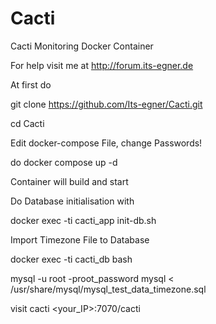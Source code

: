 # Cacti
Cacti Monitoring Docker Container

For help visit me at http://forum.its-egner.de

At first do 

git clone https://github.com/Its-egner/Cacti.git

cd Cacti

Edit docker-compose File, change Passwords!

do docker compose up -d

Container will build and start

Do Database initialisation with

docker exec -ti cacti_app init-db.sh

Import Timezone File to Database

docker exec -ti cacti_db bash

mysql -u root -proot_password mysql < /usr/share/mysql/mysql_test_data_timezone.sql

visit cacti <your_IP>:7070/cacti
